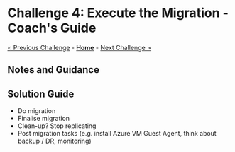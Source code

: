 # Challenge 4: Execute the Migration - Coach's Guide

[< Previous Challenge](./03-prepare.md) - **[Home](./README.md)** - [Next Challenge >](./05-modernise.md)

## Notes and Guidance


## Solution Guide

- Do migration
- Finalise migration
- Clean-up? Stop replicating
- Post migration tasks (e.g. install Azure VM Guest Agent, think about backup / DR, monitoring)
